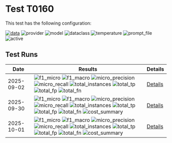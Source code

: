 # Test T0160

This test has the following configuration:

<a href="/humanities_data_benchmark/benchmarks/zettelkatalog"><img src="https://img.shields.io/badge/data-zettelkatalog-lightgrey" alt="data"></a>&nbsp;<img src="https://img.shields.io/badge/provider-openai-green" alt="provider">&nbsp;<img src="https://img.shields.io/badge/model-gpt--4.1-blue" alt="model">&nbsp;<img src="https://img.shields.io/badge/dataclass-Document-purple" alt="dataclass">&nbsp;<img src="https://img.shields.io/badge/temperature-0.0-ffff00" alt="temperature">&nbsp;<img src="https://img.shields.io/badge/prompt_file-prompt.txt-lightgrey" alt="prompt_file">&nbsp;<img src="https://img.shields.io/badge/active-yes-brightgreen" alt="active">


## Test Runs

<script src="https://code.jquery.com/jquery-3.6.0.min.js"></script>
<link rel="stylesheet" href="https://cdn.datatables.net/1.13.6/css/jquery.dataTables.min.css">
<script src="https://cdn.datatables.net/1.13.6/js/jquery.dataTables.min.js"></script><style>
    /* Square styles */
    .test-rectangle {
        display: inline-flex;
        height: 20px;
        border-radius: 3px;
        text-align: center;
        align-items: center;
        justify-content: center;
        font-size: 12px;
        font-weight: regular;
        color: white;
        padding: 0 5px;
        white-space: nowrap;
        overflow: hidden;
        text-overflow: ellipsis;
    }
    .test-square {
        display: inline-flex;
        width: 45px;
        height: 20px;
        border-radius: 3px;
        text-align: center;
        align-items: center;
        justify-content: center;
        font-size: 11px;
        font-weight: bold;
        color: white;
    }
    /* Inner table styles */
    .inner-table {
        width: 100%;
        border-collapse: collapse;
        margin: 0;
        padding: 0;
    }
    .inner-table th, .inner-table td {
        padding: 4px;
        text-align: left;
        border-bottom: 1px solid #ddd;
    }
    .inner-table th {
        background-color: #f2f2f2;
        font-weight: bold;
    }
    
    /* Sortable table styles */
    .sortable-table th[onclick] {
        cursor: pointer;
        user-select: none;
        transition: background-color 0.2s;
    }
    .sortable-table th[onclick]:hover {
        background-color: #e8e8e8;
    }
    
    /* Rules column styles */
    .inner-table td:nth-child(6) {
        max-width: 200px;
        word-wrap: break-word;
        overflow-wrap: break-word;
    }
    
    /* Radar chart container styles */
    #performanceRadar {
        border: 1px solid #ddd;
        border-radius: 8px;
        background-color: #fafafa;
    }
</style>
<table id="data-table" class="display">
  <thead><tr>
    <th>Date</th>
    <th>Results</th>
    <th>Details</th>

  </tr></thead>
  <tbody>
<tr>
    <td>2025-09-02</td>
    <td><img src="https://img.shields.io/badge/f1_micro-0.8970743001473375-brightgreen" alt="f1_micro">&nbsp;<img src="https://img.shields.io/badge/f1_macro-0.8939163498098859-brightgreen" alt="f1_macro">&nbsp;<img src="https://img.shields.io/badge/micro_precision-0.9122431506849316-brightgreen" alt="micro_precision">&nbsp;<img src="https://img.shields.io/badge/micro_recall-0.8824016563146998-brightgreen" alt="micro_recall">&nbsp;<img src="https://img.shields.io/badge/total_instances-263-brightgreen" alt="total_instances">&nbsp;<img src="https://img.shields.io/badge/total_tp-2131-brightgreen" alt="total_tp">&nbsp;<img src="https://img.shields.io/badge/total_fp-205-brightgreen" alt="total_fp">&nbsp;<img src="https://img.shields.io/badge/total_fn-284-brightgreen" alt="total_fn">&nbsp;</td>
    <td><a href='/humanities_data_benchmark/archive/2025-09-02/T0160'>Details</a></td>
</tr>
<tr>
    <td>2025-09-30</td>
    <td><img src="https://img.shields.io/badge/f1_micro-0.7944862155388471-brightgreen" alt="f1_micro">&nbsp;<img src="https://img.shields.io/badge/f1_macro-0.7900380228136882-brightgreen" alt="f1_macro">&nbsp;<img src="https://img.shields.io/badge/micro_precision-0.8015170670037927-brightgreen" alt="micro_precision">&nbsp;<img src="https://img.shields.io/badge/micro_recall-0.7875776397515528-brightgreen" alt="micro_recall">&nbsp;<img src="https://img.shields.io/badge/total_instances-263-brightgreen" alt="total_instances">&nbsp;<img src="https://img.shields.io/badge/total_tp-1902-brightgreen" alt="total_tp">&nbsp;<img src="https://img.shields.io/badge/total_fp-471-brightgreen" alt="total_fp">&nbsp;<img src="https://img.shields.io/badge/total_fn-513-brightgreen" alt="total_fn">&nbsp;<img src="https://img.shields.io/badge/cost_summary-{'total_input_tokens': 401338, 'total_output_tokens': 245201, 'total_tokens': 646539, 'input_cost_usd': 0.802676, 'output_cost_usd': 1.961608, 'total_cost_usd': 2.764284, 'pricing_date': '2025--09--30', 'input_price_per_million': 2.0, 'output_price_per_million': 8.0}-brightgreen" alt="cost_summary">&nbsp;</td>
    <td><a href='/humanities_data_benchmark/archive/2025-09-30/T0160'>Details</a></td>
</tr>
<tr>
    <td>2025-10-01</td>
    <td><img src="https://img.shields.io/badge/f1_micro-0.7928303459774905-brightgreen" alt="f1_micro">&nbsp;<img src="https://img.shields.io/badge/f1_macro-0.7865399239543727-brightgreen" alt="f1_macro">&nbsp;<img src="https://img.shields.io/badge/micro_precision-0.7981535879143936-brightgreen" alt="micro_precision">&nbsp;<img src="https://img.shields.io/badge/micro_recall-0.7875776397515528-brightgreen" alt="micro_recall">&nbsp;<img src="https://img.shields.io/badge/total_instances-263-brightgreen" alt="total_instances">&nbsp;<img src="https://img.shields.io/badge/total_tp-1902-brightgreen" alt="total_tp">&nbsp;<img src="https://img.shields.io/badge/total_fp-481-brightgreen" alt="total_fp">&nbsp;<img src="https://img.shields.io/badge/total_fn-513-brightgreen" alt="total_fn">&nbsp;<img src="https://img.shields.io/badge/cost_summary-{'total_input_tokens': 401338, 'total_output_tokens': 236561, 'total_tokens': 637899, 'input_cost_usd': 0.802676, 'output_cost_usd': 1.892488, 'total_cost_usd': 2.695164, 'pricing_date': '2025--10--01', 'input_price_per_million': 2.0, 'output_price_per_million': 8.0}-brightgreen" alt="cost_summary">&nbsp;</td>
    <td><a href='/humanities_data_benchmark/archive/2025-10-01/T0160'>Details</a></td>
</tr>

  </tbody>
</table>

<script>
  $(document).ready(function() {
    $('#data-table').DataTable({
      "paging": true,
      "searching": true,
      "ordering": true,
      "info": true,
      "lengthMenu": [[10, 20, -1], [10, 20, "All"]],
    });
  });
</script>
